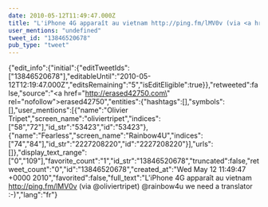 ```yaml
---
date: 2010-05-12T11:49:47.000Z
title: "L'iPhone 4G apparaît au vietnam http://ping.fm/lMV0v (via <a href='http://twitter.com/oliviertripet'>@oliviertripet</a>) <a href='http://twitter.com/rainbow4u'>@rainbow4u</a> we need a translator :-)″"
user_mentions: "undefined"
tweet_id: "13846520678"
pub_type: "tweet"
---
```

{"edit_info":{"initial":{"editTweetIds":["13846520678"],"editableUntil":"2010-05-12T12:19:47.000Z","editsRemaining":"5","isEditEligible":true}},"retweeted":false,"source":"<a href=\"http://erased42750.com\" rel=\"nofollow\">erased42750</a>","entities":{"hashtags":[],"symbols":[],"user_mentions":[{"name":"Olivier Tripet","screen_name":"oliviertripet","indices":["58","72"],"id_str":"53423","id":"53423"},{"name":"Fearless","screen_name":"Rainbow4U","indices":["74","84"],"id_str":"2227208220","id":"2227208220"}],"urls":[]},"display_text_range":["0","109"],"favorite_count":"1","id_str":"13846520678","truncated":false,"retweet_count":"0","id":"13846520678","created_at":"Wed May 12 11:49:47 +0000 2010","favorited":false,"full_text":"L'iPhone 4G apparaît au vietnam http://ping.fm/lMV0v (via @oliviertripet) @rainbow4u we need a translator :-)","lang":"fr"}
